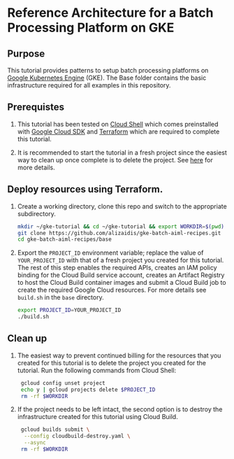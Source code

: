 # Reference Architecture for a Batch Processing Platform on GKE

## Purpose

This tutorial provides patterns to setup batch processing platforms on [Google Kubernetes Engine](https://cloud.google.com/kubernetes-engine/docs/concepts/kubernetes-engine-overview) (GKE). The Base folder contains the basic infrastructure required for all examples in this repository.

## Prerequistes 

1. This tutorial has been tested on [Cloud Shell](https://shell.cloud.google.com) which comes preinstalled with [Google Cloud SDK](https://cloud.google.com/sdk) and [Terraform](https://www.terraform.io/) which are required to complete this tutorial.

2. It is recommended to start the tutorial in a fresh project since the easiest way to clean up once complete is to delete the project. See [here](https://cloud.google.com/resource-manager/docs/creating-managing-projects) for more details.

## Deploy resources using Terraform.

1. Create a working directory, clone this repo and switch to the appropriate subdirectory.

    ```bash
    mkdir ~/gke-tutorial && cd ~/gke-tutorial && export WORKDIR=$(pwd)
    git clone https://github.com/alizaidis/gke-batch-aiml-recipes.git
    cd gke-batch-aiml-recipes/base
    ```

1. Export the `PROJECT_ID` environment variable; replace the value of `YOUR_PROJECT_ID` with that of a fresh project you created for this tutorial. The rest of this step enables the required APIs, creates an IAM policy binding for the Cloud Build service account, creates an Artifact Registry to host the Cloud Build container images and submit a Cloud Build job to create the required Google Cloud resources. For more details see `build.sh` in the `base` directory.
   
   ```bash
   export PROJECT_ID=YOUR_PROJECT_ID
   ./build.sh
   ```

## Clean up

1. The easiest way to prevent continued billing for the resources that you created for this tutorial is to delete the project you created for the tutorial. Run the following commands from Cloud Shell:

   ```bash
    gcloud config unset project
    echo y | gcloud projects delete $PROJECT_ID
    rm -rf $WORKDIR
    ```
2. If the project needs to be left intact, the second option is to destroy the infrastructure created for this tutorial using Cloud Build.

   ```bash
    gcloud builds submit \
     --config cloudbuild-destroy.yaml \
     --async
    rm -rf $WORKDIR
    ```